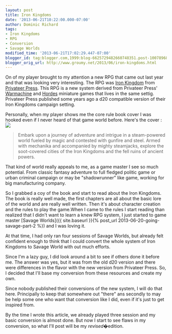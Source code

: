 ```yaml
---
layout: post
title: Iron Kingdoms
date: '2013-06-21T10:22:00.000-07:00'
author: Dominic Richard
tags:
- Iron Kingdoms
- RPG
- Conversion
- Savage Worlds
modified_time: '2013-06-21T17:02:29.447-07:00'
blogger_id: tag:blogger.com,1999:blog-6625729482660748351.post-1007896844904672380
blogger_orig_url: http://www.groumy.net/2013/06/iron-kingdoms.html
---
```



On of my player brought to my attention a new RPG that came out last
year and that was looking very interesting. The RPG was [Iron
Kingdom][1] from [Privateer Press][2]. This RPG is a new system derived
from Privateer Press' [Warmachine][3] and [Hordes][4] miniature games
that lives in the same settig. Privateer Press published some years ago
a d20 compatible version of their Iron Kingdoms campaign setting.  
  
Personally, when my player shows me the core rule book cover I was
hooked even if I never heard of that game world before. Here's the cover
:  
[![](https://privateerpress.com/files/products/IKRPG%20Core%20Rules%20Cover.jpg)][5]

> Embark upon a journey of adventure and
intrigue in a steam-powered world fueled by magic and contested with
gunfire and steel. Armed with mechanika and accompanied by mighty
steamjacks, explore the soot-covered cities of the Iron Kingdoms and the
fell ruins of ancient powers.

That kind of world really appeals to me, as a game master I see so much
potential. From classic fantasy adventure to full fledged politic game
or urban criminal campaign or may be "shadowrunner" like game, working
for big manufacturing company.  
  
So I grabbed a coy of the book and start to read about the Iron
Kingdoms. The book is really well made, the first chapters are all about
the basic lore of the world and are really well written. Then it's about
character creation and the rules to play the game.When I came to the
rules I start reading than realized that I didn't want to learn a knew
RPG system, I just started to game master [Savage Worlds]({{
site.baseurl }}{% post_url 2013-06-20-going-savage-part-2 %}) and I was
loving it.  
  
At that time, I had only ran four sessions of Savage Worlds, but already
felt confident enough to think that I could convert the whole system of
Iron Kingdoms to Savage World with out much efforts.  
  
Since I'm a lazy guy, I did look around a bit to see if others done it
before me. The answer was yes, but it was from the old d20 version and
there were differences in the flavor with the new version from Privateer
Press. So, I decided that I'll base my conversion from these resources
and create my own.  
  
Since nobody published their conversions of the new system, I will do
that here. Principally to keep that somewhere out "there" ans secondly
to may be help some one who want that conversion like I did, even if
it's just to get inspired from.  
  
By the time I wrote this article, we already played three session and my
basic conversion is almost done. But now I start to see flaws in my
conversion, so what I'll post will be my *revised*�edition.



[1]: http://privateerpress.com/iron-kingdoms
[2]: http://privateerpress.com/
[3]: http://privateerpress.com/warmachine
[4]: http://privateerpress.com/hordes
[5]: http://privateerpress.com/files/products/IKRPG%20Core%20Rules%20Cover.jpg
